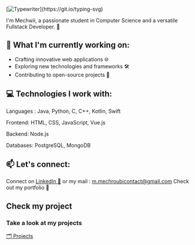 [![Typewriter](https://readme-typing-svg.herokuapp.com?font=Orbitron&size=30&duration=4000&color=4440FF&pause=500&center=true&random=false&width=1200&lines=👋+Hey+there!+Welcome+to+my+Github+profile!)](https://git.io/typing-svg)

I'm Mechwii, a passionate student in Computer Science and a versatile Fullstack Developer. 🚀

## 🔭 What I'm currently working on:

- Crafting innovative web applications 🌐
- Exploring new technologies and frameworks 🛠️
- Contributing to open-source projects 🌱

## 💻 Technologies I work with:

Languages : 
Java, Python, C, C++, Kotlin, Swift 

Frontend: 
HTML, CSS, JavaScript, Vue.js

Backend: 
Node.js

Databases:
PostgreSQL, MongoDB


<!---
📚 Learning and Growing:
Currently diving into Machine Learning 🤖
Enhancing my knowledge of cloud computing ☁️
--->

## 📫 Let's connect:

Connect on [LinkedIn 💼](https://www.linkedin.com/in/m-hammed-mechroubi-a3134a275/) or my mail : m.mechroubicontact@gmail.com
Check out my portfolio 🌟

## Check my project

### Take a look at my projects

[🗂️ Projects](https://github.com/mhammeDev?tab=repositories)




<!---
mhammeDev/mhammeDev is a ✨ special ✨ repository because its `README.md` (this file) appears on your GitHub profile.
You can click the Preview link to take a look at your changes.
--->
